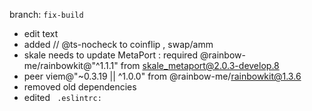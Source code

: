 branch: `fix-build`
- edit text 
- added // @ts-nocheck to coinflip , swap/amm
- skale needs to update MetaPort : required  @rainbow-me/rainbowkit@"^1.1.1" from skale_metaport@2.0.3-develop.8 
-  peer viem@"~0.3.19 || ^1.0.0" from @rainbow-me/rainbowkit@1.3.6
- removed old dependencies
- edited ` .eslintrc:` 